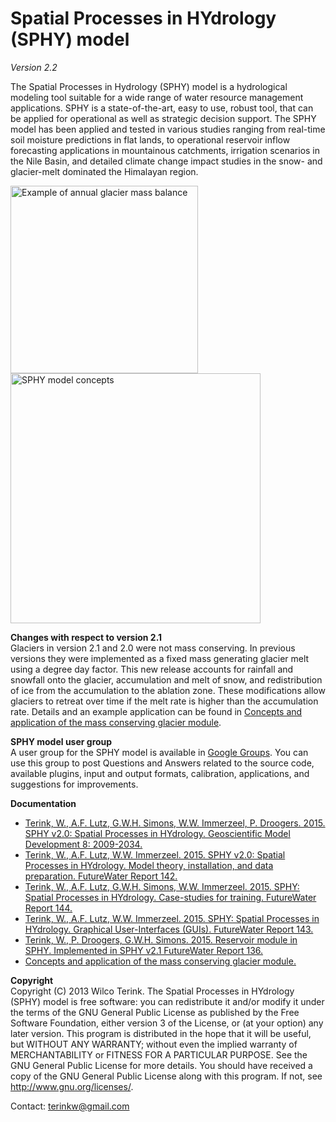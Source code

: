 # Spatial Processes in HYdrology (SPHY) model
<i>Version 2.2</i>

The Spatial Processes in Hydrology (SPHY) model is a hydrological modeling tool suitable for a wide range of water resource management applications. SPHY is a state-of-the-art, easy to use, robust tool, that can be applied for operational as well as strategic decision support. The SPHY model has been applied and tested in various studies ranging from real-time soil moisture predictions in flat lands, to operational reservoir inflow forecasting applications in mountainous catchments, irrigation scenarios in the Nile Basin, and detailed climate change impact studies in the snow- and glacier-melt dominated the Himalayan region.

<img src="https://github.com/WilcoTerink/SPHY/blob/SPHY2.2/glacier_mass_balance.jpg" alt="Example of annual glacier mass balance" height="300" width="300"><img src="https://github.com/WilcoTerink/SPHY/blob/SPHY2.0/SPHY_concepts.jpg" alt="SPHY model concepts" height="400" width="400">

<b>Changes with respect to version 2.1</b></br>
Glaciers in version 2.1 and 2.0 were not mass conserving. In previous versions they were implemented as a fixed mass generating glacier melt using a degree day factor. This new release accounts for rainfall and snowfall onto the glacier, accumulation and melt of snow, and redistribution of ice from the accumulation to the ablation zone. These modifications allow glaciers to retreat over time if the melt rate is higher than the accumulation rate. Details and an example application can be found in <a href="https://github.com/WilcoTerink/SPHY/blob/SPHY2.2/SPHY2.2 mass conserving glacier module.pptx">Concepts and application of the mass conserving glacier module</a>.

<b>SPHY model user group</b></br>
A user group for the SPHY model is available in <a href="https://groups.google.com/forum/#!forum/sphy-model-user" target="_blank">Google Groups</a>. You can use this group to post Questions and Answers related to the source code, available plugins, input and output formats, calibration, applications, and suggestions for improvements.

<b>Documentation</b>
<ul>

<li><a href="http://www.geosci-model-dev.net/8/2009/2015/gmd-8-2009-2015.pdf" target="_blank">Terink, W., A.F. Lutz, G.W.H. Simons, W.W. Immerzeel, P. Droogers. 2015. SPHY v2.0: Spatial Processes in HYdrology. Geoscientific Model Development 8: 2009-2034.</a></li>

<li><a href="https://github.com/WilcoTerink/SPHY/blob/SPHY2.1/SPHY_manualV6.pdf" target="_blank">Terink, W., A.F. Lutz, W.W. Immerzeel. 2015. SPHY v2.0: Spatial Processes in HYdrology. Model theory, installation, and data preparation. FutureWater Report 142.</a></li>

<li><a href="https://github.com/WilcoTerink/SPHY/blob/SPHY2.1/SPHY_case_studies.pdf" target="_blank">Terink, W., A.F. Lutz, G.W.H. Simons, W.W. Immerzeel. 2015. SPHY: Spatial Processes in HYdrology. Case-studies for training. FutureWater Report 144.</a></li>

<li><a href="https://github.com/WilcoTerink/SPHY/blob/SPHY2.1/SPHY_GUIs.pdf" target="_blank">Terink, W., A.F. Lutz, W.W. Immerzeel. 2015. SPHY: Spatial Processes in HYdrology. Graphical User-Interfaces (GUIs). FutureWater Report 143.</a></li>

<li><a href="https://github.com/WilcoTerink/SPHY/blob/SPHY2.1/SPHY_reservoir_module.pdf" target="_blank">Terink, W., P. Droogers, G.W.H. Simons. 2015. Reservoir module in SPHY. Implemented in SPHY v2.1 FutureWater Report 136.</a></li>

<li><a href="https://github.com/WilcoTerink/SPHY/blob/SPHY2.2/SPHY2.2 mass conserving glacier module.pptx">Concepts and application of the mass conserving glacier module.</a></li>

</ul>

<b>Copyright</b></br>
Copyright (C) 2013 Wilco Terink. The Spatial Processes in HYdrology (SPHY) model is free software: you can redistribute it and/or modify it under the terms of the GNU General Public License as published by the Free Software Foundation, either version 3 of the License, or (at your option) any later version. This program is distributed in the hope that it will be useful, but WITHOUT ANY WARRANTY; without even the implied warranty of MERCHANTABILITY or FITNESS FOR A PARTICULAR PURPOSE. See the GNU General Public License for more details. You should have received a copy of the GNU General Public License along with this program. If not, see <a href="http://www.gnu.org/licenses/" target="_blank">http://www.gnu.org/licenses/</a>.

Contact:
terinkw@gmail.com

